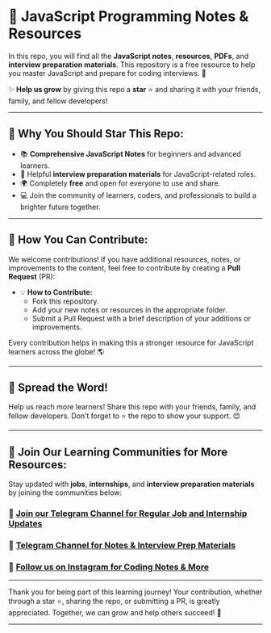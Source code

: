 

# 🚀 JavaScript Programming Notes & Resources  
In this repo, you will find all the **JavaScript notes**, **resources**, **PDFs**, and **interview preparation materials**. This repository is a free resource to help you master JavaScript and prepare for coding interviews. 🌟

✨ **Help us grow** by giving this repo a **star** ⭐ and sharing it with your friends, family, and fellow developers!

---

## 🚀 Why You Should Star This Repo:
- 📚 **Comprehensive JavaScript Notes** for beginners and advanced learners.
- 📜 Helpful **interview preparation materials** for JavaScript-related roles.
- 🌍 Completely **free** and open for everyone to use and share.
- 💻 Join the community of learners, coders, and professionals to build a brighter future together.

---

## 👥 How You Can Contribute:
We welcome contributions! If you have additional resources, notes, or improvements to the content, feel free to contribute by creating a **Pull Request** (PR):

- 💡 **How to Contribute:**
  - Fork this repository.
  - Add your new notes or resources in the appropriate folder.
  - Submit a Pull Request with a brief description of your additions or improvements.
  
Every contribution helps in making this a stronger resource for JavaScript learners across the globe! 🌎

---

## 📢 Spread the Word!  
Help us reach more learners! Share this repo with your friends, family, and fellow developers. Don’t forget to ⭐ the repo to show your support. 😊

---

## 👥 Join Our Learning Communities for More Resources:  
Stay updated with **jobs**, **internships**, and **interview preparation materials** by joining the communities below:

### 💼 [Join our Telegram Channel for Regular Job and Internship Updates](https://telegram.me/jobsinternshipswale)  
### 📘 [Telegram Channel for Notes & Interview Prep Materials](https://telegram.me/staylearner)  
### 📸 [Follow us on Instagram for Coding Notes & More](https://www.instagram.com/coders_notes/)

---

Thank you for being part of this learning journey! Your contribution, whether through a star ⭐, sharing the repo, or submitting a PR, is greatly appreciated. Together, we can grow and help others succeed! 💪

---
